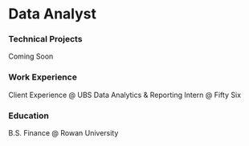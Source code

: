 # Data Analyst

### Technical Projects
Coming Soon

### Work Experience
Client Experience @ UBS
Data Analytics & Reporting Intern @ Fifty Six

### Education
B.S. Finance @ Rowan University 
